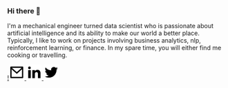 ### Hi there 👋

I'm a mechanical engineer turned data scientist who is passionate about artificial intelligence and its ability to make our world a better place. Typically, I like to work on projects involving business analytics, nlp, reinforcement learning, or finance. In my spare time, you will either find me cooking or travelling.


<a href="http://google.com/">!![Alt text](https://github.com/vibhormalik97/vibhormalik97/blob/master/mail-line.png?raw=true)
![Alt text](https://github.com/vibhormalik97/vibhormalik97/blob/master/linkedin-fill.png?raw=true)
![Alt text](https://github.com/vibhormalik97/vibhormalik97/blob/master/twitter-fill.png?raw=true)

<!--
**vibhormalik97/vibhormalik97** is a ✨ _special_ ✨ repository because its `README.md` (this file) appears on your GitHub profile.

Here are some ideas to get you started:

- 🔭 I’m currently working on ...
- 🌱 I’m currently learning ...
- 👯 I’m looking to collaborate on ...
- 🤔 I’m looking for help with ...
- 💬 Ask me about ...
- 📫 How to reach me: ...
- 😄 Pronouns: ...
- ⚡ Fun fact: ...
-->
